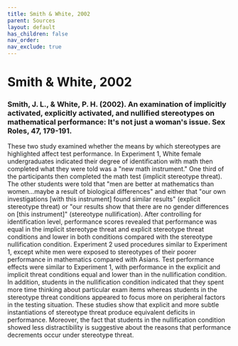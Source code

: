 ```yaml
---
title: Smith & White, 2002
parent: Sources
layout: default
has_children: false
nav_order: 
nav_exclude: true
---
```


# Smith & White, 2002

### Smith, J. L., & White, P. H. (2002). An examination of implicitly activated, explicitly activated, and nullified stereotypes on mathematical performance: It's not just a woman's issue. Sex Roles, 47, 179-191.

These two study examined whether the means by which stereotypes are highlighted affect test performance. In Experiment 1, White female undergraduates indicated their degree of identification with math then completed what they were told was a "new math instrument." One third of the participants then completed the math test (implicit stereotype threat). The other students were told that "men are better at mathematics than women...maybe a result of biological differences" and either that "our own investigations [with this instrument] found similar results" (explicit stereotype threat) or "our results show that there are no gender differences on [this instrument]" (stereotype nullification). After controlling for identification level, performance scores revealed that performance was equal in the implicit stereotype threat and explicit stereotype threat conditions and lower in both conditions compared with the stereotype nullification condition. Experiment 2 used procedures similar to Experiment 1, except white men were exposed to stereotypes of their poorer performance in mathematics compared with Asians. Test performance effects were similar to Experiment 1, with performance in the explicit and implicit threat conditions equal and lower than in the nullification condition. In addition, students in the nullification condition indicated that they spent more time thinking about particular exam items whereas students in the stereotype threat conditions appeared to focus more on peripheral factors in the testing situation. These studies show that explicit and more subtle instantiations of stereotype threat produce equivalent deficits in performance. Moreover, the fact that students in the nullification condition showed less distractibility is suggestive about the reasons that performance decrements occur under stereotype threat.
